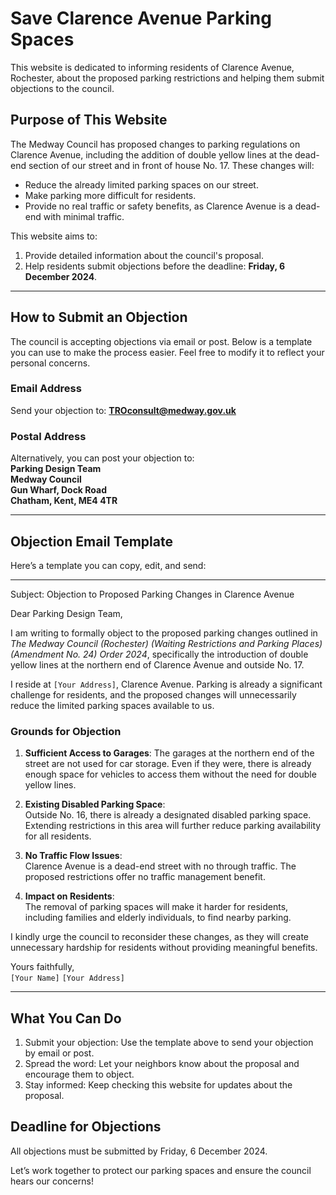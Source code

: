 # Save Clarence Avenue Parking Spaces  

This website is dedicated to informing residents of Clarence Avenue, Rochester, about the proposed parking restrictions and helping them submit objections to the council.  

## Purpose of This Website  

The Medway Council has proposed changes to parking regulations on Clarence Avenue, including the addition of double yellow lines at the dead-end section of our street and in front of house No. 17. These changes will:  
- Reduce the already limited parking spaces on our street.  
- Make parking more difficult for residents.  
- Provide no real traffic or safety benefits, as Clarence Avenue is a dead-end with minimal traffic.  

This website aims to:  
1. Provide detailed information about the council's proposal.  
2. Help residents submit objections before the deadline: **Friday, 6 December 2024**.  

---

## How to Submit an Objection  

The council is accepting objections via email or post. Below is a template you can use to make the process easier. Feel free to modify it to reflect your personal concerns.  

### Email Address  
Send your objection to: **TROconsult@medway.gov.uk**  

### Postal Address  
Alternatively, you can post your objection to:  
**Parking Design Team  
Medway Council  
Gun Wharf, Dock Road  
Chatham, Kent, ME4 4TR**  

---

## Objection Email Template  

Here’s a template you can copy, edit, and send:  

---

Subject: Objection to Proposed Parking Changes in Clarence Avenue  

Dear Parking Design Team,  

I am writing to formally object to the proposed parking changes outlined in *The Medway Council (Rochester) (Waiting Restrictions and Parking Places) (Amendment No. 24) Order 2024*, specifically the introduction of double yellow lines at the northern end of Clarence Avenue and outside No. 17.  

I reside at `[Your Address]`, Clarence Avenue. Parking is already a significant challenge for residents, and the proposed changes will unnecessarily reduce the limited parking spaces available to us.  

### Grounds for Objection  

1. **Sufficient Access to Garages**: 
   The garages at the northern end of the street are not used for car storage. Even if they were, there is already enough space for vehicles to access them without the need for double yellow lines.  

2. **Existing Disabled Parking Space**:  
   Outside No. 16, there is already a designated disabled parking space. Extending restrictions in this area will further reduce parking availability for all residents.  

3. **No Traffic Flow Issues**:  
   Clarence Avenue is a dead-end street with no through traffic. The proposed restrictions offer no traffic management benefit.  

4. **Impact on Residents**:  
   The removal of parking spaces will make it harder for residents, including families and elderly individuals, to find nearby parking.  

I kindly urge the council to reconsider these changes, as they will create unnecessary hardship for residents without providing meaningful benefits.  

Yours faithfully,  
`[Your Name]`
`[Your Address]` 

---

## What You Can Do

1. Submit your objection: Use the template above to send your objection by email or post.
2. Spread the word: Let your neighbors know about the proposal and encourage them to object.
3. Stay informed: Keep checking this website for updates about the proposal.

## Deadline for Objections
All objections must be submitted by Friday, 6 December 2024.

Let’s work together to protect our parking spaces and ensure the council hears our concerns!
